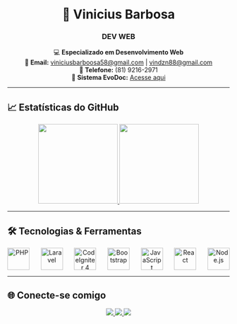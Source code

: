 <div align="center">

# 🚀 Vinicius Barbosa  
### **DEV WEB**  

💻 **Especializado em Desenvolvimento Web**  
📧 **Email:** viniciusbarboosa58@gmail.com | vindzn88@gmail.com  
📱 **Telefone:** (81) 9216-2971  
🔗 **Sistema EvoDoc:** [Acesse aqui](https://evodoc.com.br/index.php/login)  

</div>

---

## 📈 Estatísticas do GitHub  
<div align="center">
  <a href="https://github.com/viniciusbarboosa">
    <img height="180em" src="https://github-readme-stats.vercel.app/api?username=viniciusbarboosa&show_icons=true&theme=radical&include_all_commits=true&count_private=true&border_radius=50"/>
    <img height="180em" src="https://github-readme-stats.vercel.app/api/top-langs/?username=viniciusbarboosa&layout=compact&langs_count=7&theme=radical&border_radius=50"/>
  </a>
</div>

---

## 🛠️ Tecnologias & Ferramentas  
<div align="center" style="display: flex; justify-content: space-between; gap: 15px;">

<img alt="PHP" height="50" src="https://cdn.jsdelivr.net/gh/devicons/devicon/icons/php/php-original.svg">
  
  <img alt="Laravel" height="50" src="https://cdn.jsdelivr.net/gh/devicons/devicon/icons/laravel/laravel-original.svg">
  
  <img alt="CodeIgniter 4" height="50" src="https://cdn.jsdelivr.net/gh/devicons/devicon/icons/codeigniter/codeigniter-plain.svg">
  
  <img alt="Bootstrap" height="50" src="https://cdn.jsdelivr.net/gh/devicons/devicon/icons/bootstrap/bootstrap-original.svg">
  
  <img alt="JavaScript" height="50" src="https://cdn.jsdelivr.net/gh/devicons/devicon/icons/javascript/javascript-original.svg">
  
  <img alt="React" height="50" src="https://cdn.jsdelivr.net/gh/devicons/devicon/icons/react/react-original.svg">
  
  <img alt="Node.js" height="50" src="https://upload.wikimedia.org/wikipedia/commons/d/d9/Node.js_logo.svg">

</div>

---

## 🌐 Conecte-se comigo  
<div align="center">
  <a href="https://www.linkedin.com/in/vinicius-barboosa-2542b0251/" target="_blank">
    <img src="https://img.shields.io/badge/-LinkedIn-%230077B5?style=for-the-badge&logo=linkedin&logoColor=white">
  </a> 
  <a href="https://github.com/viniciusbarboosa" target="_blank">
    <img src="https://img.shields.io/badge/-GitHub-%23181717?style=for-the-badge&logo=github&logoColor=white">
  </a>
  <a href="https://evodoc.com.br/index.php/login" target="_blank">
    <img src="https://img.shields.io/badge/-EvoDoc-%235C2D91?style=for-the-badge&logo=googlechrome&logoColor=white">
  </a>
</div>
